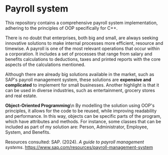 # Payroll system
This repository contains a comprehensive payroll system implementation, adhering to the principles of OOP specifically for C++.

There is no doubt that enterprises, both big and small, are always seeking innovative solutions to make internal processes more efficient, resource and timewise. A payroll is one of the most relevant operations that occur within a corporation. It includes a set of processes that range from salary and benefits calculations to deductions, taxes and printed reports with the core aspects of the calculations mentioned.

Although there are already big solutions available in the market, such as SAP's payroll management system, these solutions are **expensive and complicated** to implement for small businesses. Another highlight is that it can be used in diverse industries, such as entertainment, grocery stores and real estate.

**Object-Oriented Programming**\n
By modelling the solution using OOP's principles, it allows for the code to be reused, while improving readability and performance. In this way, objects can be specific parts of the program, which have attributes and methods. For instance, some classes that can be included as part of my solution are: Person, Administrator, Employee, System, and Benefits.

Resources consulted:
SAP. (2024). _A guide to payroll management systems_. https://www.sap.com/resources/payroll-management-system
